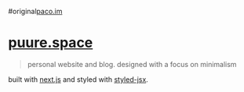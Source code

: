 #original[paco.im](https://paco.im)
# [puure.space](https://puure.space)

> personal website and blog. designed with a focus on minimalism

built with [next.js](https://nextjs.org) and styled with [styled-jsx](https://github.com/zeit/styled-jsx).
